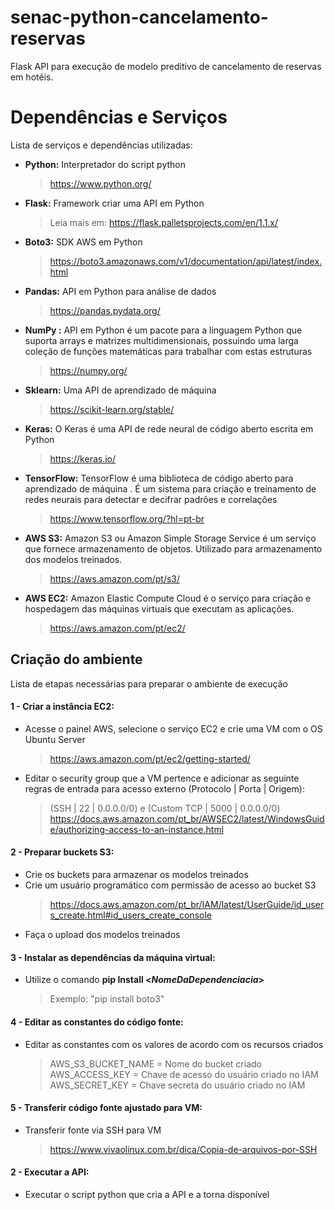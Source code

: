 # senac-python-cancelamento-reservas

Flask API para execução de modelo preditivo de cancelamento de reservas em hotéis.

# Dependências e Serviços

Lista de serviços e dependências utilizadas:

- **Python:** Interpretador do script python
	> https://www.python.org/
	
-  **Flask:** Framework criar uma API em Python
	 > Leia mais em: https://flask.palletsprojects.com/en/1.1.x/

- **Boto3:** SDK AWS em Python
	> https://boto3.amazonaws.com/v1/documentation/api/latest/index.html

- **Pandas:** API em Python para análise de dados
	> https://pandas.pydata.org/

- **NumPy :** API em Python é um pacote para a linguagem Python que suporta arrays e matrizes multidimensionais, possuindo uma larga coleção de funções matemáticas para trabalhar com estas estruturas
	> https://numpy.org/
	
- **Sklearn:** Uma API de aprendizado de máquina
	> https://scikit-learn.org/stable/

- **Keras:** O Keras é uma API de rede neural de código aberto escrita em Python
	> https://keras.io/
	
- **TensorFlow:** TensorFlow é uma biblioteca de código aberto para aprendizado de máquina . É um sistema para criação e treinamento de redes neurais para detectar e decifrar padrões e correlações
	> https://www.tensorflow.org/?hl=pt-br

- **AWS S3:** Amazon S3 ou Amazon Simple Storage Service é um serviço que fornece armazenamento de objetos. Utilizado para armazenamento dos modelos treinados. 
	> https://aws.amazon.com/pt/s3/

- **AWS EC2:** Amazon Elastic Compute Cloud é o serviço para criação e hospedagem das máquinas virtuais que executam as aplicações.
	> https://aws.amazon.com/pt/ec2/

## Criação do ambiente

Lista de etapas necessárias para preparar o ambiente de execução

#### 1 - Criar a instância EC2: 
- Acesse o painel AWS, selecione o serviço EC2 e crie uma VM com o OS Ubuntu Server
	> https://aws.amazon.com/pt/ec2/getting-started/ 
- Editar o security group que a VM pertence e adicionar as seguinte regras de entrada para acesso externo (Protocolo | Porta | Origem): 
	> (SSH | 22 | 0.0.0.0/0) e (Custom TCP | 5000 | 0.0.0.0/0)
	> https://docs.aws.amazon.com/pt_br/AWSEC2/latest/WindowsGuide/authorizing-access-to-an-instance.html
	
#### 2 - Preparar buckets S3: 
- Crie os buckets para armazenar os modelos treinados
- Crie um usuário programático com permissão de acesso ao bucket S3
	> https://docs.aws.amazon.com/pt_br/IAM/latest/UserGuide/id_users_create.html#id_users_create_console
- Faça o upload dos modelos treinados

#### 3 - Instalar as dependências da máquina virtual: 
 - Utilize o comando **pip Install <_NomeDaDependenciacia_>**
	> Exemplo: "pip install boto3"

#### 4 - Editar as constantes do código fonte:
- Editar as constantes com os valores de acordo com os recursos criados
	>  AWS_S3_BUCKET_NAME = Nome do bucket criado 
	>  AWS_ACCESS_KEY = Chave de acesso do usuário criado no IAM
	>  AWS_SECRET_KEY = Chave secreta do usuário criado no IAM 
	
#### 5 - Transferir código fonte ajustado para VM:
- Transferir fonte via SSH para VM
	> https://www.vivaolinux.com.br/dica/Copia-de-arquivos-por-SSH 

#### 2 - Executar a API:
- Executar o script python que cria a API e a torna disponível 
